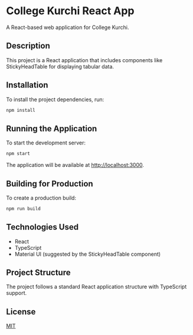 # College Kurchi React App

A React-based web application for College Kurchi.

## Description

This project is a React application that includes components like StickyHeadTable for displaying tabular data.

## Installation

To install the project dependencies, run:

```bash
npm install
```

## Running the Application

To start the development server:

```bash
npm start
```

The application will be available at [http://localhost:3000](http://localhost:3000).

## Building for Production

To create a production build:

```bash
npm run build
```

## Technologies Used

- React
- TypeScript
- Material UI (suggested by the StickyHeadTable component)

## Project Structure

The project follows a standard React application structure with TypeScript support.

## License

[MIT](https://choosealicense.com/licenses/mit/)

